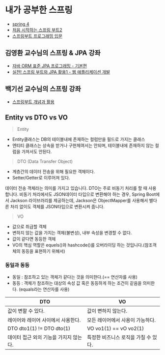 # 내가 공부한 스프링

- [spring 4](spring4/README.md)
- [처음 시작하는 스프링 부트2](springboot2/README.md)
- [스프링부트 프로그래밍 입문](springboot_tutorial/README.md)

## 김영환 교수님의 스프링 & JPA 강좌
- [자바 ORM 표준 JPA 프로그래밍 - 기본편](JPA/README.md)
- [실전! 스프링 부트와 JPA 활용1 - 웹 애플리케이션 개발](practice_JPA_1/README.md)

## 백기선 교수님의 스프링 강좌
- [스프링부트 개념과 활용](springboot_concept_application/README.md)


## Entity vs DTO vs VO

> Entity

- Entity클래스는 DB의 테이블내에 존재하는 컬럼만을 필드로 가지는 클래스 
- 엔티티 클래스는 상속을 받거나 구현체여서는 안되며, 테이블내에 존재하지 않는 컬럼을 가져서도 안된다.

> DTO (Data Transfer Object)

- 계층간의 데이터 전송을 위해 필요한 객체이다.
- Setter/Getter로 이루어져 있다. 

데이터 전송 객체라는 의미를 가지고 있습니다. DTO는 주로 비동기 처리를 할 때 사용합니다. 비동기 처리에서도 JSON데이터 타입으로 변환해야 하는 경우, Spring Boot에서 Jackson 라이브러리를 제공하는데, Jackson은 ObjectMapper를 사용해서 별다른 처리 없이도 객체를 JSON타입으로 변환시켜 줍니다.

> VO

- 값으로 취급할 객체
- 변하지 않는 값을 가지는 객체(불변성), 내부 속성을 변경할 수 없다.
- 값이 같다면 동등한 객체
- VO의 핵심 역할은 equels()와 hashcode()를 오버라이딩 하는 것입니다.(참조객체의 동등을 표현하기 위해서)

### 동일과 동등

- 동일 : 참조하고 있는 객체가 같다는 것을 의미한다.(== 연산자를 사용)
- 동등 : 객체가 참조하는 대상의 속성 값 혹은 동등하게 하는 조건이 같음을 의미한다. (equals라는 연산자를 사용)

| DTO                                    | VO                                   |
| -------------------------------------- | ------------------------------------ |
| 값이 변할 수 있다.                     | 값이 변하지 않는다.                  |
| 레이어와 레이어 사이에서 사용한다.     | 모든 레이어에서 사용이 가능하다.     |
| DTO dto1(1) != DTO dto(1)              | VO vo1(1) == vO vo2(1)               |
| 데이터 접근 외의 기능을 가지지 않는다. | 특정한 비즈니스 로직을 가질 수 있다. |